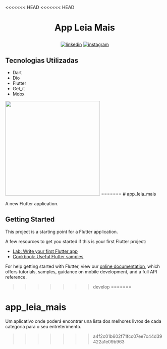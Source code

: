 <<<<<<< HEAD
<<<<<<< HEAD
# <p align="center"> App Leia Mais

<p align="center">
<a href="https://www.linkedin.com/in/saulo-nascimento-b6050b1b3/"><img src="https://img.icons8.com/android/24/000000/linkedin.png" alt="linkedin"></a>
<a href="https://www.instagram.com/smiqueias_/"><img src="https://img.icons8.com/android/24/000000/instagram.png" alt="instagram"></a>

</p>

## Tecnologias Utilizadas
- Dart
- Dio
- Flutter
- Get_it
- Mobx

<img src="https://media3.giphy.com/media/Gd6HwE3HeP60zf0O2h/giphy.gif" width="300" />
=======
# app_leia_mais

A new Flutter application.

## Getting Started

This project is a starting point for a Flutter application.

A few resources to get you started if this is your first Flutter project:

- [Lab: Write your first Flutter app](https://flutter.dev/docs/get-started/codelab)
- [Cookbook: Useful Flutter samples](https://flutter.dev/docs/cookbook)

For help getting started with Flutter, view our
[online documentation](https://flutter.dev/docs), which offers tutorials,
samples, guidance on mobile development, and a full API reference.
>>>>>>> develop
=======
# app_leia_mais
Um aplicativo onde poderá encontrar una lista dos melhores livros de cada categoria para o seu entreterimento.
>>>>>>> a4f2c01b602f71fcc07ee7c44d39422a1e09b963
